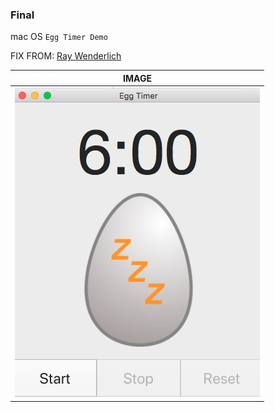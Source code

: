 ### Final

>
mac OS `Egg Timer Demo`
>
FIX FROM: [Ray Wenderlich](https://www.raywenderlich.com/151746/macos-development-beginners-part-2)


| IMAGE |
| --- |
| ![IMG](https://github.com/iFallen/EggTimer/raw/master/img.png)|
